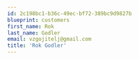 ```yaml
---
id: 2c198bc1-b36c-49ec-bf72-389bc9d9827b
blueprint: customers
first_name: Rok
last_name: Godler
email: vzgojitelj@gmail.com
title: 'Rok Godler'
---
```

